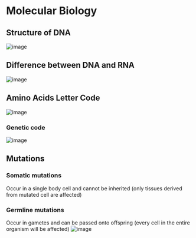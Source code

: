 # Molecular Biology 
## Structure of DNA
![image](https://user-images.githubusercontent.com/87149425/137112207-acc45bed-cd16-4a13-af55-a687d9fd8b8a.png)

## Difference between DNA and RNA
![image](https://user-images.githubusercontent.com/87149425/137112255-261de728-c9ed-402d-b2bc-c6121b6df1f9.png)

## Amino Acids Letter Code
![image](https://user-images.githubusercontent.com/87149425/137112458-a333f331-a639-4021-b801-29cb0327ed76.png)

### Genetic code
![image](https://user-images.githubusercontent.com/87149425/137264755-46fcef6d-9fa9-4f92-af2a-49bfa6aae8d9.png)


## Mutations
### Somatic mutations
Occur in a single body cell and cannot be inherited (only tissues derived from mutated cell are affected) 
### Germline mutations 
Occur in gametes and can be passed onto offspring (every cell in the entire organism will be affected)
![image](https://user-images.githubusercontent.com/87149425/137112552-26fc447f-6325-4add-8694-e789c8fde2d6.png)

